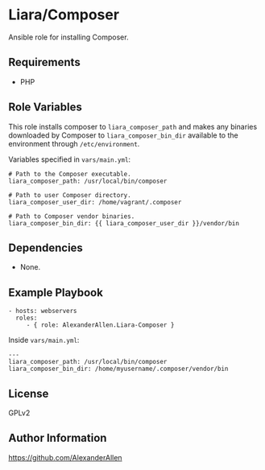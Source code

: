 Liara/Composer
=============

Ansible role for installing Composer.

Requirements
------------

- PHP

Role Variables
--------------

This role installs composer to `liara_composer_path` and makes any binaries downloaded by Composer
to `liara_composer_bin_dir` available to the environment through `/etc/environment`.

Variables specified in `vars/main.yml`:

    # Path to the Composer executable.
    liara_composer_path: /usr/local/bin/composer

    # Path to user Composer directory.
    liara_composer_user_dir: /home/vagrant/.composer

    # Path to Composer vendor binaries.
    liara_composer_bin_dir: {{ liara_composer_user_dir }}/vendor/bin

Dependencies
------------

 - None.

Example Playbook
----------------

    - hosts: webservers
      roles:
         - { role: AlexanderAllen.Liara-Composer }

Inside `vars/main.yml`:

    ---
    liara_composer_path: /usr/local/bin/composer
    liara_composer_bin_dir: /home/myusername/.composer/vendor/bin

License
-------

GPLv2

Author Information
------------------

https://github.com/AlexanderAllen
